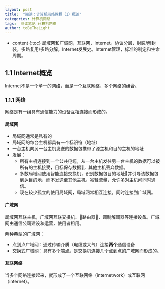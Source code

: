 ```yaml
---
layout: post
title:  "阅读：计算机网络教程（1）概论"
categories: 计算机网络
tags:  阅读笔记 计算机网络
author: toBeTheLight
---
```


* content
{:toc}
局域网和广域网，互联网，Internet。协议分层，封装/解封装，多路复用/多路分解。Internet发展史。Internet管理，标准的制定和生命周期。




## 1.1 Internet概览

Internet不是一个单一的网络，而是一个互联网络，多个网络的组合。

### 1.1.1 网络

网络是有一组具有通信能力的设备互相连接而形成的。

#### 局域网

 * 局域网通常是私有的
 * 局域网的每台主机都具有一个标识符（地址）
 * 一台主机向另一台主机发送的数据包携带了源主机和目的主机的地址
 * 发展：
   * 所有主机连接到一个公共电缆，从一台主机发往另一台主机的数据可以被所有的主机接受，目标保存数据，其他主机丢弃数据。
   * 多数局域网使用智能连接交换机，识别数据包目的地址并引导该数据包到达目的地，而不发送至其他主机。减轻流量，允许多对主机间同时通信。
   * 现在较少孤立的使用局域网，局域网常相互连接，同时连接到广域网。

#### 广域网

局域网互联主机，广域网互联交换机、路由器，调制解调器等连接设备。广域网由通信公司建设和运营，使用者租用。

两种典型的广域网： 
* 点到点广域网：通过传输介质（电缆或大气）连接**两个**通信设备
* 交换式广域网：具有多个端点。是交换机连接几个点到点的广域网而形成的。

#### 互联网络

当多个网络连接起来，就形成了一个互联网络（internetwork）或互联网（internet）。